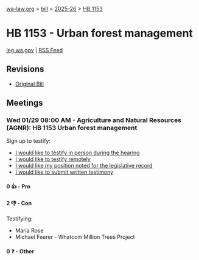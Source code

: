 [wa-law.org](/) > [bill](/bill/) > [2025-26](/bill/2025-26/) > [HB 1153](/bill/2025-26/hb/1153/)

# HB 1153 - Urban forest management
[leg.wa.gov](https://app.leg.wa.gov/billsummary?BillNumber=1153&Year=2025&Initiative=false) | [RSS Feed](./rss.xml)

## Revisions
* [Original Bill](1/)

## Meetings
### Wed 01/29 08:00 AM - Agriculture and Natural Resources (AGNR): HB 1153 Urban forest management
Sign up to testify:
* [I would like to testify in person during the hearing](https://app.leg.wa.gov/csi/Testifier/Add?chamber=House&mId=32544&aId=161921&caId=25113&tId=1)
* [I would like to testify remotely](https://app.leg.wa.gov/csi/Testifier/Add?chamber=House&mId=32544&aId=161921&caId=25113&tId=2)
* [I would like my position noted for the legislative record](https://app.leg.wa.gov/csi/Testifier/Add?chamber=House&mId=32544&aId=161921&caId=25113&tId=3)
* [I would like to submit written testimony](https://app.leg.wa.gov/csi/Testifier/Add?chamber=House&mId=32544&aId=161921&caId=25113&tId=4)

#### 0 👍 - Pro

#### 2 👎 - Con
Testifying:
* Maria Rose
* Michael Feerer - Whatcom Million Trees Project

#### 0 ❓ - Other
